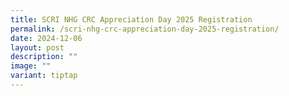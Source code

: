 ```yaml
---
title: SCRI NHG CRC Appreciation Day 2025 Registration
permalink: /scri-nhg-crc-appreciation-day-2025-registration/
date: 2024-12-06
layout: post
description: ""
image: ""
variant: tiptap
---
```

